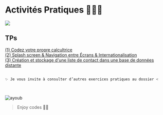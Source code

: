 # Activités Pratiques 👨🏻‍💻
![](https://www.tech-connect.info/wp-content/uploads/developpement-applications-Android.jpg)

## TPs
<a href="https://github.com/Ayoub-etoullali/Activites-Pratiques-Android/tree/main/TP1%20-%20Codez%20votre%20propre%20calcultrice">
  (1) Codez votre propre calcultrice </a> <br>
<a href="https://github.com/Ayoub-etoullali/Activites-Pratiques-Android/tree/main/TP2%20-%20Splash%20screen%2C%20Navigation%20entre%20Ecrans%2C%20Internationalisation">
  (2) Splash screen & Navigation entre Écrans & Internationalisation </a> <br>
 <a href="https://github.com/Ayoub-etoullali/Activites-Pratiques-Android/tree/main/TP3%20-%20Cr%C3%A9ation%20et%20stockage%20d'une%20liste%20de%20contact%20dans%20une%20base%20de%20donn%C3%A9es%20distante">
  (3) Création et stockage d'une liste de contact dans une base de données distante </a> <br>
  
  <br>

```sh
✨ Je vous invite à consulter d’autres exercices pratiques au dossier << + >> 
```

<br>

![ayoub](https://user-images.githubusercontent.com/92756846/220727344-dbb21e84-4584-4055-bde5-a3c90a64a618.jpg)

> Enjoy codes 👨‍💻 
